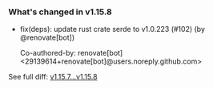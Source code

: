 ### What's changed in v1.15.8

* fix(deps): update rust crate serde to v1.0.223 (#102) (by @renovate[bot])

  Co-authored-by: renovate[bot] <29139614+renovate[bot]@users.noreply.github.com>


See full diff: [v1.15.7...v1.15.8](https://github.com/unbounded-tech/vnext/compare/v1.15.7...v1.15.8)
